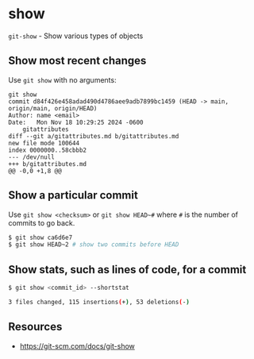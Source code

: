 # show

`git-show` - Show various types of objects

## Show most recent changes
Use `git show` with no arguments:
```
git show
commit d84f426e458adad490d4786aee9adb7899bc1459 (HEAD -> main, origin/main, origin/HEAD)
Author: name <email>
Date:   Mon Nov 18 10:29:25 2024 -0600
    gitattributes
diff --git a/gitattributes.md b/gitattributes.md
new file mode 100644
index 0000000..58cbbb2
--- /dev/null
+++ b/gitattributes.md
@@ -0,0 +1,8 @@
```

## Show a particular commit
Use `git show <checksum>` or `git show HEAD~#` where `#` is the number of commits to go back.

```bash
$ git show ca6d6e7
$ git show HEAD~2 # show two commits before HEAD
```

## Show stats, such as lines of code, for a commit
```bash
$ git show <commit_id> --shortstat

3 files changed, 115 insertions(+), 53 deletions(-)
```

## Resources
- https://git-scm.com/docs/git-show
